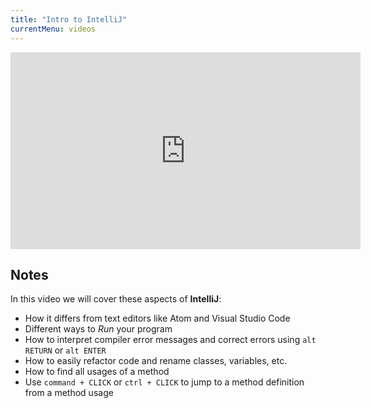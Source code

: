 ```yaml
---
title: "Intro to IntelliJ"
currentMenu: videos
---
```


<div class="youtube-wrapper"><iframe width="560" height="315" src="https://www.youtube.com/embed/S764o0mAXhg" frameborder="0" allowfullscreen></iframe></div>

## Notes

In this video we will cover these aspects of **IntelliJ**:

* How it differs from text editors like Atom and Visual Studio Code
* Different ways to *Run* your program
* How to interpret compiler error messages and correct errors using `alt RETURN` or `alt ENTER`
* How to easily refactor code and rename classes, variables, etc.
* How to find all usages of a method
* Use `command + CLICK` or `ctrl + CLICK` to jump to a method definition from a method usage
